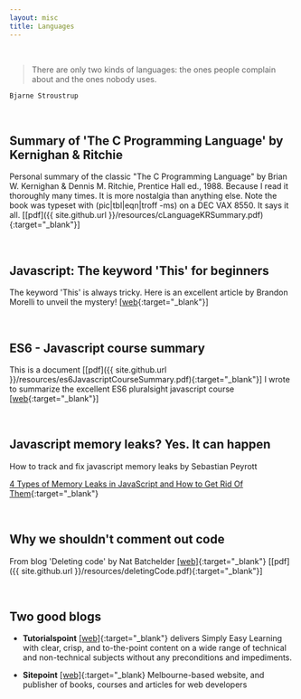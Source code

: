 ```yaml
---
layout: misc
title: Languages
---
```

<br/>

> There are only two kinds of languages: the ones people complain about and the ones nobody uses.

    Bjarne Stroustrup


<br/>

## Summary of 'The C Programming Language' by Kernighan & Ritchie

Personal summary of the classic "The C Programming Language" by Brian W. Kernighan & Dennis M. Ritchie, Prentice Hall ed., 1988. Because I read it thoroughly many times. It is more nostalgia than anything else. Note the book was typeset with (pic|tbl|eqn|troff -ms) on a DEC VAX 8550. It says it all.
[[pdf]({{ site.github.url }}/resources/cLanguageKRSummary.pdf){:target="_blank"}]

<br/>

## Javascript: The keyword 'This' for beginners

The keyword 'This' is always tricky. Here is an excellent article by
Brandon Morelli to unveil the mystery! [[web](https://codeburst.io/javascript-the-keyword-this-for-beginners-fb5238d99f85){:target="_blank"}]

<br/>

## ES6 - Javascript course summary

This is a document [[pdf]({{ site.github.url }}/resources/es6JavascriptCourseSummary.pdf){:target="_blank"}] I wrote to summarize the excellent ES6 pluralsight javascript course [[web](https://www.pluralsight.com/courses/javascript-fundamentals-es6){:target="_blank"}]

<br/>

## Javascript memory leaks? Yes. It can happen

How to track and fix javascript memory leaks by Sebastian Peyrott

[4 Types of Memory Leaks in JavaScript and How to Get Rid Of Them](https://auth0.com/blog/four-types-of-leaks-in-your-javascript-code-and-how-to-get-rid-of-them/){:target="_blank"}

<br/>

## Why we shouldn't comment out code

From blog 'Deleting code' by Nat Batchelder [[web]](https://nedbatchelder.com/text/deleting-code.html){:target="_blank"} [[pdf]({{ site.github.url }}/resources/deletingCode.pdf){:target="_blank"}]

<br/>

## Two good blogs

* **Tutorialspoint** [[web]](https://www.tutorialspoint.com/){:target="_blank"} delivers Simply Easy Learning with clear, crisp, and to-the-point content on a wide range of technical and non-technical subjects without any preconditions and impediments.

* **Sitepoint** [[web]](https://www.sitepoint.com/){:target="_blank} Melbourne-based website, and publisher of books, courses and articles for web developers